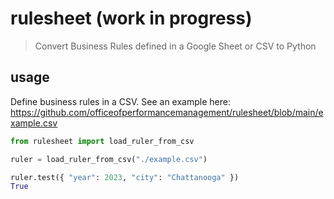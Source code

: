 # rulesheet (work in progress)
> Convert Business Rules defined in a Google Sheet or CSV to Python

## usage
Define business rules in a CSV.  See an example here: https://github.com/officeofperformancemanagement/rulesheet/blob/main/example.csv

```python
from rulesheet import load_ruler_from_csv

ruler = load_ruler_from_csv("./example.csv")

ruler.test({ "year": 2023, "city": "Chattanooga" })
True
```
